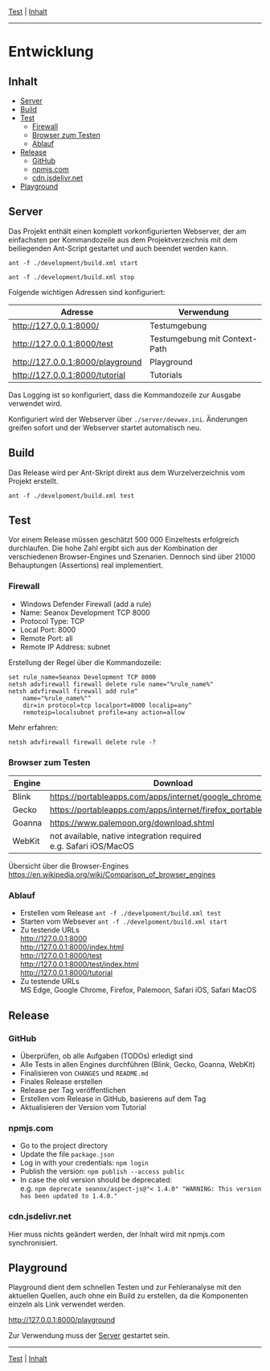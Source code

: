[Test](test.md) | [Inhalt](README.md#entwicklung)
- - -

# Entwicklung


## Inhalt

* [Server](#server)
* [Build](#build)
* [Test](#test)
  * [Firewall](#firewall)
  * [Browser zum Testen](#browser-zum-testen)
  * [Ablauf](#ablauf)
* [Release](#release)
  * [GitHub](#github)
  * [npmjs.com](#npmjscom)
  * [cdn.jsdelivr.net](#cdnjsdelivrnet)
* [Playground](#playground)


## Server

Das Projekt enth&auml;lt einen komplett vorkonfigurierten Webserver, der am
einfachsten per Kommandozeile aus dem Projektverzeichnis mit dem beiliegenden
Ant-Script gestartet und auch beendet werden kann.

```
ant -f ./development/build.xml start
```
```
ant -f ./development/build.xml stop
```

Folgende wichtigen Adressen sind konfiguriert:

| Adresse                          | Verwendung                    |
|----------------------------------|-------------------------------|
| http://127.0.0.1:8000/           | Testumgebung                  |
| http://127.0.0.1:8000/test       | Testumgebung mit Context-Path |
| http://127.0.0.1:8000/playground | Playground                    |
| http://127.0.0.1:8000/tutorial   | Tutorials                     |

Das Logging ist so konfiguriert, dass die Kommandozeile zur Ausgabe verwendet
wird.

Konfiguriert wird der Webserver &uuml;ber `./server/devwex.ini`. &Auml;nderungen
greifen sofort und der Webserver startet automatisch neu. 


## Build

Das Release wird per Ant-Skript direkt aus dem Wurzelverzeichnis vom Projekt
erstellt.

```
ant -f ./develpoment/build.xml test
```


## Test

Vor einem Release m&uuml;ssen gesch&auml;tzt 500 000 Einzeltests erfolgreich
durchlaufen. Die hohe Zahl ergibt sich aus der Kombination der verschiedenen
Browser-Engines und Szenarien. Dennoch sind &uuml;ber 21000 Behauptungen
(Assertions) real implementiert.


### Firewall
- Windows Defender Firewall (add a rule)
- Name: Seanox Development TCP 8000
- Protocol Type: TCP
- Local Port: 8000
- Remote Port: all
- Remote IP Address: subnet

Erstellung der Regel &uuml;ber die Kommandozeile:

```
set rule_name=Seanox Development TCP 8000
netsh advfirewall firewall delete rule name="%rule_name%"
netsh advfirewall firewall add rule^
    name="%rule_name%"^
    dir=in protocol=tcp localport=8000 localip=any^
    remoteip=localsubnet profile=any action=allow
```

Mehr erfahren:

```
netsh advfirewall firewall delete rule -?
```

### Browser zum Testen

| Engine | Download                                                            |
| ------ |---------------------------------------------------------------------| 
| Blink  | https://portableapps.com/apps/internet/google_chrome_portable       |
| Gecko  | https://portableapps.com/apps/internet/firefox_portable             |
| Goanna | https://www.palemoon.org/download.shtml                             |
| WebKit | not available, native integration required<br>e.g. Safari iOS/MacOS |

&Uuml;bersicht &uuml;ber die Browser-Engines  
https://en.wikipedia.org/wiki/Comparison_of_browser_engines

### Ablauf

- Erstellen vom Release
  `ant -f ./develpoment/build.xml test`
- Starten vom Websever
  `ant -f ./develpoment/build.xml start`
- Zu testende URLs  
  http://127.0.0.1:8000  
  http://127.0.0.1:8000/index.html  
  http://127.0.0.1:8000/test  
  http://127.0.0.1:8000/test/index.html  
  http://127.0.0.1:8000/tutorial  
- Zu testende URLs  
  MS Edge, Google Chrome, Firefox, Palemoon, Safari iOS, Safari MacOS


## Release

### GitHub
- Überprüfen, ob alle Aufgaben (TODOs) erledigt sind
- Alle Tests in allen Engines durchführen (Blink, Gecko, Goanna, WebKit)
- Finalisieren von `CHANGES` und `README.md`
- Finales Release erstellen
- Release per Tag ver&ouml;ffentlichen
- Erstellen vom Release in GitHub, basierens auf dem Tag
- Aktualisieren der Version vom Tutorial

### npmjs.com
- Go to the project directory
- Update the file `package.json`
- Log in with your credentials: `npm login`
- Publish the version: `npm publish --access public`
- In case the old version should be deprecated:  
  e.g. `npm deprecate seanox/aspect-js@"< 1.4.0" "WARNING: This version has been updated to 1.4.0."`

### cdn.jsdelivr.net
Hier muss nichts ge&auml;ndert werden, der Inhalt wird mit npmjs.com synchronisiert.


## Playground

Playground dient dem schnellen Testen und zur Fehleranalyse mit den aktuellen
Quellen, auch ohne ein Build zu erstellen, da die Komponenten einzeln als Link
verwendet werden.

http://127.0.0.1:8000/playground

Zur Verwendung muss der [Server](#server) gestartet sein.


- - -

[Test](test.md) | [Inhalt](README.md#entwicklung)
